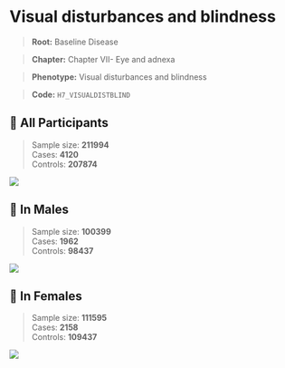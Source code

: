 # Visual disturbances and blindness

> **Root:** Baseline Disease  

> **Chapter:** Chapter VII- Eye and adnexa  

> **Phenotype:** Visual disturbances and blindness  

> **Code:** `H7_VISUALDISTBLIND`

## 🧪 All Participants  
> Sample size: **211994**  
> Cases: **4120**  
> Controls: **207874**
<img src="/Disease/Figures/ALL/Incidence/H7_VISUALDISTBLIND.png"/>
<CsvTable src="/Disease_Data/ALL/Incidence/COX_H7_VISUALDISTBLIND.csv" label="🔍 View full results" />

## 👨 In Males  
> Sample size: **100399**  
> Cases: **1962**  
> Controls: **98437**
<img src="/Disease/Figures/Male/Incidence/H7_VISUALDISTBLIND.png"/>
<CsvTable src="/Disease_Data/Male/Incidence/COX_H7_VISUALDISTBLIND.csv" label="🔍 View full results" />

## 👩 In Females  
> Sample size: **111595**  
> Cases: **2158**  
> Controls: **109437**
<img src="/Disease/Figures/Female/Incidence/H7_VISUALDISTBLIND.png"/>
<CsvTable src="/Disease_Data/Female/Incidence/COX_H7_VISUALDISTBLIND.csv" label="🔍 View full results" />
